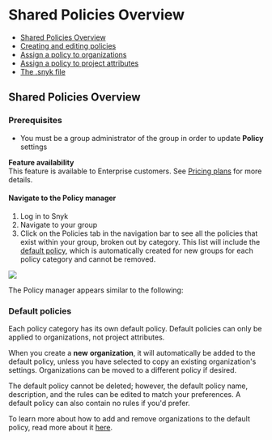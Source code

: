 # Shared Policies Overview

* [ Shared Policies Overview](https://github.com/snyk/user-docs/tree/53fce7f51125484bfae446936b09a98076f1d418/hc/en-us/articles/360007476397-Shared-Policies-Overview/README.md)
* [ Creating and editing policies](https://github.com/snyk/user-docs/tree/53fce7f51125484bfae446936b09a98076f1d418/hc/en-us/articles/360007547397-Creating-and-editing-policies/README.md)
* [ Assign a policy to organizations](https://github.com/snyk/user-docs/tree/53fce7f51125484bfae446936b09a98076f1d418/hc/en-us/articles/360007590198-Assign-a-policy-to-organizations/README.md)
* [ Assign a policy to project attributes](https://github.com/snyk/user-docs/tree/53fce7f51125484bfae446936b09a98076f1d418/hc/en-us/articles/360018220857-Assign-a-policy-to-project-attributes/README.md)
* [ The .snyk file](https://github.com/snyk/user-docs/tree/53fce7f51125484bfae446936b09a98076f1d418/hc/en-us/articles/360007487097-The-snyk-file/README.md)

## Shared Policies Overview

### Prerequisites

* You must be a group administrator of the group in order to update **Policy** settings

**Feature availability**  
This feature is available to Enterprise customers. See [Pricing plans](https://snyk.io/plans/) for more details.

#### Navigate to the Policy manager

1. Log in to Snyk 
2. Navigate to your group
3. Click on the Policies tab in the navigation bar to see all the policies that exist within your group, broken out by category. This list will include the [default policy](untitled-184.md), which is automatically created for new groups for each policy category and cannot be removed.

![](https://lh5.googleusercontent.com/TJiXBfHn_kNyveLBkYt1ePjTN9uDJQ101mHim_KhdWzsXVDBvRn1FjMtwKqEbeRY8lQcWpw367XHCoUiUQj2l86j2zSaTmRIGv7asjL4vDSvErQ1fvDGMnSk8d6tAZuFNE6BJmVH)

The Policy manager appears similar to the following:

### Default policies <a id="h_01F2R7AA82B5249CFE8KPG4J7N"></a>

Each policy category has its own default policy. Default policies can only be applied to organizations, not project attributes.

When you create a **new** **organization**, it will automatically be added to the default policy, unless you have selected to copy an existing organization's settings. Organizations can be moved to a different policy if desired.

The default policy cannot be deleted; however, the default policy name, description, and the rules can be edited to match your preferences. A default policy can also contain no rules if you'd prefer.

To learn more about how to add and remove organizations to the default policy, read more about it [here](https://github.com/snyk/user-docs/tree/53fce7f51125484bfae446936b09a98076f1d418/hc/en-us/articles/360007590198/README.md).


